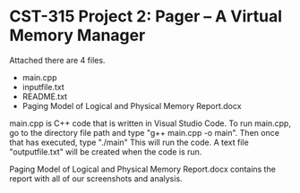 # CST-315 Project 2: Pager – A Virtual Memory Manager

Attached there are 4 files.
* main.cpp
* inputfile.txt
* README.txt
* Paging Model of Logical and Physical Memory Report.docx

main.cpp is C++ code that is written in Visual Studio Code. To run main.cpp, go to the directory file path and type "g++ main.cpp -o main". Then once that has executed, type "./main" This will run the code. A text file "outputfile.txt" will be created when the code is run.

Paging Model of Logical and Physical Memory Report.docx contains the report with all of our screenshots and analysis.